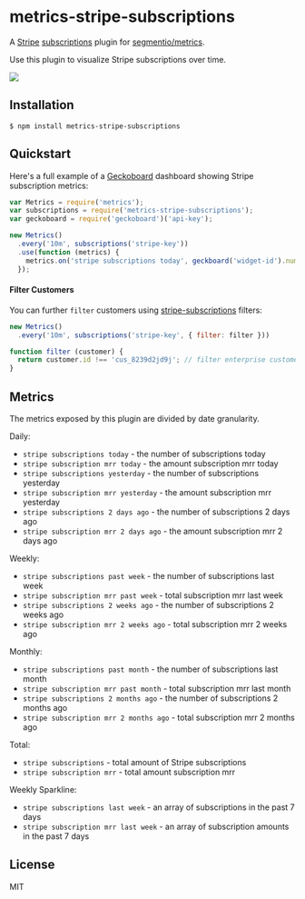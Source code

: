 
# metrics-stripe-subscriptions

A [Stripe](https://stripe.com) [subscriptions](https://github.com/stripe-subscriptions) plugin for [segmentio/metrics](https://github.com/segmentio/metrics).

Use this plugin to visualize Stripe subscriptions over time.

![](https://f.cloud.github.com/assets/658544/2361169/09325510-a62e-11e3-8f49-e327e89595cd.png)

## Installation

    $ npm install metrics-stripe-subscriptions

## Quickstart

Here's a full example of a [Geckoboard](https://github.com/segmentio/geckoboard) dashboard showing Stripe subscription metrics:

```js
var Metrics = require('metrics');
var subscriptions = require('metrics-stripe-subscriptions');
var geckoboard = require('geckoboard')('api-key');

new Metrics()
  .every('10m', subscriptions('stripe-key'))
  .use(function (metrics) {
    metrics.on('stripe subscriptions today', geckboard('widget-id').number);
  });
```

#### Filter Customers

You can further `filter` customers using [stripe-subscriptions](https://github.com/segmentio/stripe-chages) filters:

```js
new Metrics()
  .every('10m', subscriptions('stripe-key', { filter: filter }))

function filter (customer) {
  return customer.id !== 'cus_8239d2jd9j'; // filter enterprise customer X
}
```

## Metrics

The metrics exposed by this plugin are divided by date granularity.

Daily:
- `stripe subscriptions today` - the number of subscriptions today
- `stripe subscription mrr today` - the amount subscription mrr today
- `stripe subscriptions yesterday` - the number of subscriptions yesterday
- `stripe subscription mrr yesterday` - the amount subscription mrr yesterday
- `stripe subscriptions 2 days ago` - the number of subscriptions 2 days ago
- `stripe subscription mrr 2 days ago` - the amount subscription mrr 2 days ago

Weekly:
- `stripe subscriptions past week` - the number of subscriptions last week
- `stripe subscription mrr past week` - total subscription mrr last week
- `stripe subscriptions 2 weeks ago` - the number of subscriptions 2 weeks ago
- `stripe subscription mrr 2 weeks ago` - total subscription mrr 2 weeks ago

Monthly:
- `stripe subscriptions past month` - the number of subscriptions last month
- `stripe subscription mrr past month` - total subscription mrr last month
- `stripe subscriptions 2 months ago` - the number of subscriptions 2 months ago
- `stripe subscription mrr 2 months ago` - total subscription mrr 2 months ago

Total: 
- `stripe subscriptions` - total amount of Stripe subscriptions
- `stripe subscription mrr` - total amount subscription mrr

Weekly Sparkline: 
- `stripe subscriptions last week` - an array of subscriptions in the past 7 days
- `stripe subscription mrr last week` - an array of subscription amounts in the past 7 days

## License

MIT